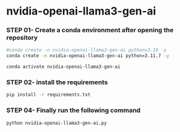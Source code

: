 # nvidia-openai-llama3-gen-ai

### STEP 01- Create a conda environment after opening the repository

```bash
#conda create -n nvidia-openai-llama3-gen-ai python=3.10 -y
conda create -n nvidia-openai-llama3-gen-ai python=3.11.7 -y
```

```bash
conda activate nvidia-openai-llama3-gen-ai
```


### STEP 02- install the requirements
```bash
pip install -r requirements.txt
```

### STEP 04- Finally run the following command

```bash
python nvidia-openai-llama3-gen-ai.py
```